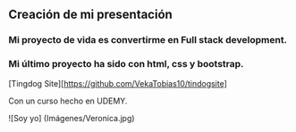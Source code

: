 ## Creación de mi presentación

### Mi proyecto de vida es convertirme en Full stack development.

### Mi último proyecto ha sido con html, css y bootstrap.

[Tingdog Site][https://github.com/VekaTobias10/tindogsite]

Con un curso hecho en UDEMY.

![Soy yo] (Imágenes/Veronica.jpg)


